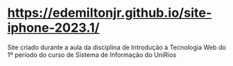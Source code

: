 # https://edemiltonjr.github.io/site-iphone-2023.1/
Site criado durante a aula da disciplina de Introdução à Tecnologia Web do 1º período do curso de Sistema de Informação do UniRios
